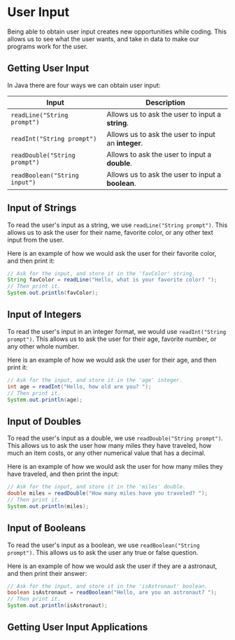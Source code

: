 # User Input

Being able to obtain user input creates new opportunities while coding. This allows us to see what the user wants, and take in data to make our programs work for the user.

## Getting User Input

In Java there are four ways we can obtain user input:

| Input | Description |
| -- | -- |
| ``readLine("String prompt")`` | Allows us to ask the user to input a **string**. |
| ``readInt("String prompt")`` | Allows us to ask the user to input an **integer**. |
| ``readDouble("String prompt")`` | Allows to ask the user to input a **double**. |
| ``readBoolean("String input")`` | Allows us to ask the user to input a **boolean**. |

## Input of Strings

To read the user's input as a string, we use ``readLine("String prompt")``. This allows us to ask the user for their name, favorite color, or any other text input from the user.

Here is an example of how we would ask the user for their favorite color, and then print it:

```java
// Ask for the input, and store it in the 'favColor' string.
String favColor = readLine("Hello, what is your favorite color? ");
// Then print it.
System.out.println(favColor);
```

## Input of Integers

To read the user's input in an integer format, we would use ``readInt("String prompt")``. This allows us to ask the user for their age, favorite number, or any other whole number. 

Here is an example of how we would ask the user for their age, and then print it:

```java
// Ask for the input, and store it in the 'age' integer.
int age = readInt("Hello, how old are you? ");
// Then print it.
System.out.println(age);
```

## Input of Doubles

To read the user's input as a double, we use ``readDouble("String prompt")``. This allows us to ask the user how many miles they have traveled, how much an item costs, or any other numerical value that has a decimal.

Here is an example of how we would ask the user for how many miles they have traveled, and then print the input:

```java
// Ask for the input, and store it in the 'miles' double.
double miles = readDouble("How many miles have you traveled? ");
// Then print it.
System.out.println(miles);
```

## Input of Booleans

To read the user's input as a boolean, we use ``readBoolean("String prompt")``. This allows us to ask the user any true or false question.

Here is an example of how we would ask the user if they are a astronaut, and then print their answer:

```java
// Ask for the input, and store it in the 'isAstronaut' boolean.
boolean isAstronaut = readBoolean("Hello, are you an astronaut? ");
// Then print it.
System.out.println(isAstronaut);
```

## Getting User Input Applications


















